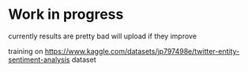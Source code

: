 # Work in progress

currently results are pretty bad will upload if they improve

training on https://www.kaggle.com/datasets/jp797498e/twitter-entity-sentiment-analysis dataset
